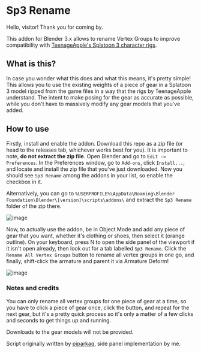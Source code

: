 # Sp3 Rename
Hello, visitor! Thank you for coming by.

This addon for Blender 3.x allows to rename Vertex Groups to improve compatibility with [TeenageApple's Splatoon 3 character rigs](https://drive.google.com/drive/folders/1GwLTJGT2E3OAJ-XYV2HEyACjJc2gBjaK).

## What is this?
In case you wonder what this does and what this means, it's pretty simple! This allows you to use the existing weights of a piece of gear in a Splatoon 3 model ripped from the game files in a way that the rigs by TeenageApple understand. The intent to make posing for the gear as accurate as possible, while you don't have to massively modify any gear models that you've added. 

## How to use

Firstly, install and enable the addon. Download this repo as a zip file (or head to the releases tab, whichever works best for you). It is important to note, __do not extract the zip file__. Open Blender and go to `Edit -> Preferences`. In the Preferences window, go to `Add-ons`, click `Install...`, and locate and install the zip file that you've just downloaded. Now you should see `Sp3 Rename` among the addons in your list, so enable the checkbox in it.

Alternatively, you can go to `%USERPROFILE%\AppData\Roaming\Blender Foundation\Blender\[version]\scripts\addons\` and extract the `Sp3 Rename` folder of the zip there.

![image](https://github.com/floatayy/sp3_rename/assets/91428727/7708265e-2e22-40b7-8401-6c23b267df54)

Now, to actually use the addon, be in Object Mode and add any piece of gear that you want, whether it's clothing or shoes, then select it (orange outline). On your keyboard, press N to open the side panel of the viewport if it isn't open already, then look out for a tab labelled `Sp3 Rename`. Click the `Rename All Vertex Groups` button to rename all vertex groups in one go, and finally, shift-click the armature and parent it via Armature Deform!

![image](https://github.com/floatayy/sp3_rename/assets/91428727/0f644774-673f-4632-91a9-acff6d3163ca)

### Notes and credits

You can only rename all vertex groups for one piece of gear at a time, so you have to click a piece of gear once, click the button, and repeat for the next gear, but it's a pretty quick process so it's only a matter of a few clicks and seconds to get things up and running.

Downloads to the gear models will not be provided.

Script originally written by [piparkaq](https://twitter.com/piparkaq), side panel implementation by me.
